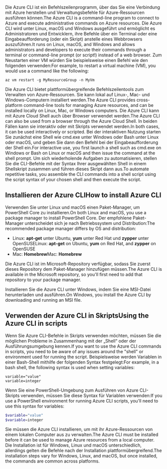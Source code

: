<span data-ttu-id="b1cd9-101">Die Azure CLI ist ein Befehlszeilenprogramm, über das Sie eine Verbindung mit Azure herstellen und Verwaltungsbefehle für Azure-Ressourcen ausführen können.</span><span class="sxs-lookup"><span data-stu-id="b1cd9-101">The Azure CLI is a command-line program to connect to Azure and execute administrative commands on Azure resources.</span></span> <span data-ttu-id="b1cd9-102">Die Azure CLI wird unter Linux, macOS und Windows ausgeführt und ermöglicht es Administratoren und Entwicklern, ihre Befehle über ein Terminal oder eine Eingabeaufforderung (oder ein Skript) anstelle eines Webbrowsers auszuführen.</span><span class="sxs-lookup"><span data-stu-id="b1cd9-102">It runs on Linux, macOS, and Windows and allows administrators and developers to execute their commands through a terminal or command-line prompt (or script!) instead of a web browser.</span></span> <span data-ttu-id="b1cd9-103">Zum Neustarten einer VM würden Sie beispielsweise einen Befehl wie den folgenden verwenden:</span><span class="sxs-lookup"><span data-stu-id="b1cd9-103">For example, to restart a virtual machine (VM), you would use a command like the following:</span></span>

 ```azurecli
 az vm restart -g MyResourceGroup -n MyVm
 ```

<span data-ttu-id="b1cd9-104">Die Azure CLI bietet plattformübergreifende Befehlszeilentools zum Verwalten von Azure-Ressourcen. Sie kann lokal auf Linux-, Mac- und Windows-Computern installiert werden.</span><span class="sxs-lookup"><span data-stu-id="b1cd9-104">The Azure CLI provides cross-platform command-line tools for managing Azure resources, and can be installed locally on Linux, Mac, or Windows computers.</span></span> <span data-ttu-id="b1cd9-105">Die Azure CLI kann mit Azure Cloud Shell auch über Browser verwendet werden.</span><span class="sxs-lookup"><span data-stu-id="b1cd9-105">The Azure CLI can also be used from a browser through the Azure Cloud Shell.</span></span> <span data-ttu-id="b1cd9-106">In beiden Fällen kann sie interaktiv oder mit Skripts verwendet werden.</span><span class="sxs-lookup"><span data-stu-id="b1cd9-106">In both cases, it can be used interactively or scripted.</span></span> <span data-ttu-id="b1cd9-107">Bei der interaktiven Nutzung starten Sie zunächst eine Shell wie cmd.exe unter Windows oder Bash unter Linux oder macOS, und geben Sie dann den Befehl bei der Eingabeaufforderung der Shell ein.</span><span class="sxs-lookup"><span data-stu-id="b1cd9-107">For interactive use, you first launch a shell such as cmd.exe on Windows or Bash on Linux or macOS and then issue the command at the shell prompt.</span></span> <span data-ttu-id="b1cd9-108">Um sich wiederholende Aufgaben zu automatisieren, stellen Sie die CLI-Befehle mit der Syntax Ihrer ausgewählten Shell in einem Shellskript zusammen und führen dieses Skript dann aus.</span><span class="sxs-lookup"><span data-stu-id="b1cd9-108">To automate repetitive tasks, you assemble the CLI commands into a shell script using the script syntax of your chosen shell and then execute the script.</span></span>

## <a name="how-to-install-azure-cli"></a><span data-ttu-id="b1cd9-109">Installieren der Azure CLI</span><span class="sxs-lookup"><span data-stu-id="b1cd9-109">How to install Azure CLI</span></span>

<span data-ttu-id="b1cd9-110">Verwenden Sie unter Linux und macOS einen Paket-Manager, um PowerShell Core zu installieren.</span><span class="sxs-lookup"><span data-stu-id="b1cd9-110">On both Linux and macOS, you use a package manager to install PowerShell Core.</span></span> <span data-ttu-id="b1cd9-111">Der empfohlene Paket-Manager unterscheidet sich je nach Betriebssystem und Distribution:</span><span class="sxs-lookup"><span data-stu-id="b1cd9-111">The recommended package manager differs by OS and distribution:</span></span>

- <span data-ttu-id="b1cd9-112">Linux: **apt-get** unter Ubuntu, **yum** unter Red Hat und **zypper** unter OpenSUSE</span><span class="sxs-lookup"><span data-stu-id="b1cd9-112">Linux: **apt-get** on Ubuntu, **yum** on Red Hat, and **zypper** on OpenSUSE</span></span>
- <span data-ttu-id="b1cd9-113">Mac: **Homebrew**</span><span class="sxs-lookup"><span data-stu-id="b1cd9-113">Mac: **Homebrew**</span></span>

<span data-ttu-id="b1cd9-114">Die Azure CLI ist im Microsoft-Repository verfügbar, sodass Sie zuerst dieses Repository dem Paket-Manager hinzufügen müssen.</span><span class="sxs-lookup"><span data-stu-id="b1cd9-114">The Azure CLI is available in the Microsoft repository, so you'll first need to add that repository to your package manager.</span></span>

<span data-ttu-id="b1cd9-115">Installieren Sie die Azure CLI unter Windows, indem Sie eine MSI-Datei herunterladen und ausführen.</span><span class="sxs-lookup"><span data-stu-id="b1cd9-115">On Windows, you install the Azure CLI by downloading and running an MSI file.</span></span>

## <a name="using-the-azure-cli-in-scripts"></a><span data-ttu-id="b1cd9-116">Verwenden der Azure CLI in Skripts</span><span class="sxs-lookup"><span data-stu-id="b1cd9-116">Using the Azure CLI in scripts</span></span>

<span data-ttu-id="b1cd9-117">Wenn Sie Azure CLI-Befehle in Skripts verwenden möchten, müssen Sie die möglichen Probleme in Zusammenhang mit der „Shell“ oder der Ausführungsumgebung kennen.</span><span class="sxs-lookup"><span data-stu-id="b1cd9-117">If you want to use the Azure CLI commands in scripts, you need to be aware of any issues around the "shell" or environment used for running the script.</span></span> <span data-ttu-id="b1cd9-118">Beispielsweise werden Variablen in einer Bash-Shell mithilfe der folgenden Syntax festgelegt:</span><span class="sxs-lookup"><span data-stu-id="b1cd9-118">For example, in a bash shell, the following syntax is used when setting variables:</span></span>

```azurecli
variable="value"
variable=integer
```

<span data-ttu-id="b1cd9-119">Wenn Sie eine PowerShell-Umgebung zum Ausführen von Azure CLI-Skripts verwenden, müssen Sie diese Syntax für Variablen verwenden:</span><span class="sxs-lookup"><span data-stu-id="b1cd9-119">If you use a PowerShell environment for running Azure CLI scripts, you'll need to use this syntax for variables:</span></span>

```powershell
$variable="value"
$variable=integer
```

<span data-ttu-id="b1cd9-120">Sie müssen die Azure CLI installieren, um mit ihr Azure-Ressourcen von einem lokalen Computer aus zu verwalten.</span><span class="sxs-lookup"><span data-stu-id="b1cd9-120">The Azure CLI must be installed before it can be used to manage Azure resources from a local computer.</span></span> <span data-ttu-id="b1cd9-121">Die Installation ist für Windows, Linux und macOS unterschiedlich, allerdings gelten die Befehle nach der Installation plattformübergreifend.</span><span class="sxs-lookup"><span data-stu-id="b1cd9-121">The installation steps vary for Windows, Linux, and macOS, but once installed, the commands are common across platforms.</span></span>
